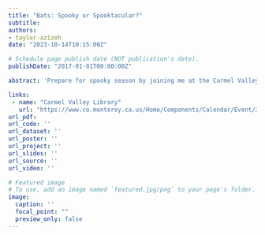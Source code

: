 ```yaml
---
title: "Bats: Spooky or Spooktacular?"
subtitle:
authors:
- taylor-azizeh
date: "2023-10-14T10:15:00Z"

# Schedule page publish date (NOT publication's date).
publishDate: "2017-01-01T00:00:00Z"

abstract: 'Prepare for spooky season by joining me at the Carmel Valley Library on October 14th, 2023 at 10:15am to learn more about bats!'

links:
 - name: "Carmel Valley Library"
   url: "https://www.co.monterey.ca.us/Home/Components/Calendar/Event/33879/9235?selcat=1166"
url_pdf: 
url_code: ''
url_dataset: ''
url_poster: ''
url_project: ''
url_slides: ''
url_source: ''
url_video: ''

# Featured image
# To use, add an image named `featured.jpg/png` to your page's folder. 
image:
  caption: ''
  focal_point: ""
  preview_only: false
---
```

